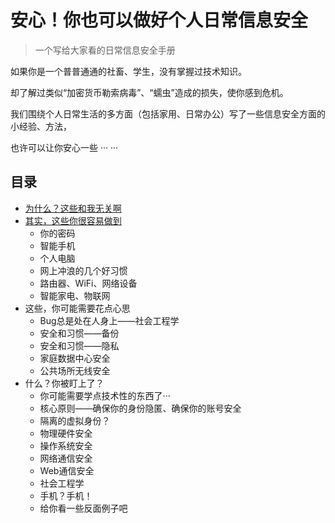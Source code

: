 # 安心！你也可以做好个人日常信息安全

>  一个写给大家看的日常信息安全手册

如果你是一个普普通通的社畜、学生，没有掌握过技术知识。

却了解过类似“加密货币勒索病毒”、“蠕虫”造成的损失，使你感到危机。

我们围绕个人日常生活的多方面（包括家用、日常办公）写了一些信息安全方面的小经验、方法，

也许可以让你安心一些 ··· ···

## 目录
* [为什么？这些和我无关啊](0-why-me-humm.md)
* [其实，这些你很容易做到](1-0-you-can-easily-do-this.md)
  * 你的密码
  * 智能手机
  * 个人电脑
  * 网上冲浪的几个好习惯
  * 路由器、WiFi、网络设备
  * 智能家电、物联网
* 这些，你可能需要花点心思
  * Bug总是处在人身上——社会工程学
  * 安全和习惯——备份
  * 安全和习惯——隐私
  * 家庭数据中心安全
  * 公共场所无线安全
* 什么？你被盯上了？
  * 你可能需要学点技术性的东西了···
  * 核心原则——确保你的身份隐匿、确保你的账号安全
  * 隔离的虚拟身份？
  * 物理硬件安全
  * 操作系统安全
  * 网络通信安全
  * Web通信安全
  * 社会工程学
  * 手机？手机！
  * 给你看一些反面例子吧
